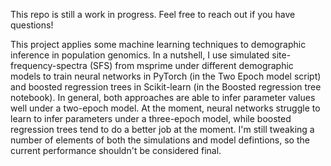 This repo is still a work in progress. Feel free to reach out if you have questions!

This project applies some machine learning techniques to demographic inference in population genomics. In a nutshell, I use simulated site-frequency-spectra (SFS) from msprime under different demographic models to train neural networks in PyTorch (in the Two Epoch model script) and boosted regression trees in Scikit-learn (in the Boosted regression tree notebook). In general, both approaches are able to infer parameter values well under a two-epoch model. At the moment, neural networks struggle to learn to infer parameters under a three-epoch model, while boosted regression trees tend to do a better job at the moment. I'm still tweaking a number of elements of both the simulations and model defintions, so the current performance shouldn't be considered final. 
